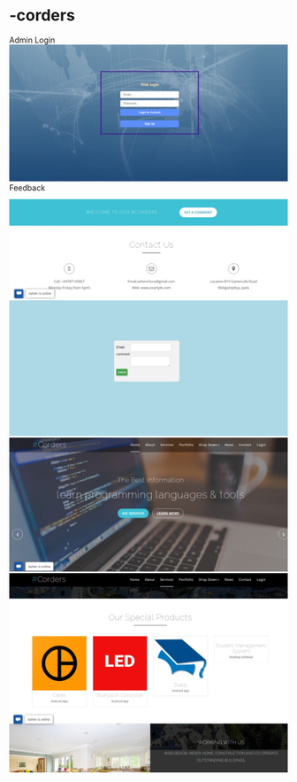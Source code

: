 # -corders
Admin Login
<img src="img/img1.jpeg">
Feedback
<img src="img/img2.jpeg">
<img src="img/img3.jpeg">
<img src="img/img4.jpeg">
<img src="img/img5.jpeg">

